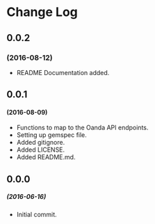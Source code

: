 # Change Log

## 0.0.2
### (2016-08-12)

* README Documentation added.

## 0.0.1
#### (2016-08-09)

* Functions to map to the Oanda API endpoints.
* Setting up gemspec file.
* Added gitignore.
* Added LICENSE.
* Added README.md.

## 0.0.0
##### (2016-06-16)

* Initial commit.
